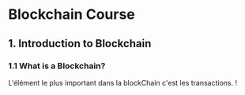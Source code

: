 # Blockchain Course

## 1. Introduction to Blockchain

### 1.1 What is a Blockchain?
L'élément le plus important dans la blockChain c'est les transactions. ! 

